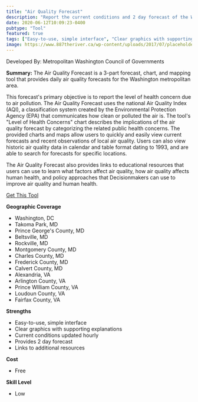 ```yaml
---
title: "Air Quality Forecast"
description: "Report the current conditions and 2 day forecast of the Washington D.C. Air Quality"
date: 2020-06-12T10:09:23-0400
pubtype: "Tool"
featured: true
tags: ["Easy-to-use, simple interface", "Clear graphics with supporting explanations", "Current conditions updated hourly", "Provides 2 day forecast", "Links to additional resources"]
image: https://www.887theriver.ca/wp-content/uploads/2017/07/placeholder.jpg
---
```

Developed By: Metropolitan Washington Council of Governments

**Summary:** The Air Quality Forecast is a 3-part forecast, chart, and mapping tool that provides daily air quality forecasts for the Washington metropolitan area.

This forecast's primary objective is to report the level of health concern due to air pollution. The Air Quality Forecast uses the national Air Quality Index (AQI), a classification system created by the Environmental Protection Agency (EPA) that communicates how clean or polluted the air is. The tool's "Level of Health Concerns" chart describes the implications of the air quality forecast by categorizing the related public health concerns. The provided charts and maps allow users to quickly and easily view current forecasts and recent observations of local air quality. Users can also view historic air quality data in calendar and table format dating to 1993, and are able to search for forecasts for specific locations.

The Air Quality Forecast also provides links to educational resources that users can use to learn what factors affect air quality, how air quality affects human health, and policy approaches that Decisionmakers can use to improve air quality and human health.

<a href="https://www.mwcog.org/environment/planning-areas/air-quality/air-quality-forecast/
" target="_blank">Get This Tool</a>

__**Geographic Coverage**__
-  Washington, DC
-  Takoma Park, MD
-  Prince George's County, MD
-  Beltsville, MD
-  Rockville, MD
-  Montgomery County, MD
-  Charles County, MD
-  Frederick County, MD
-  Calvert County, MD
-  Alexandria, VA
-  Arlington County, VA
-  Prince WIlliam County, VA
-  Loudoun County, VA
-  Fairfax County, VA

__**Strengths**__
-  Easy-to-use, simple interface
-   Clear graphics with supporting explanations
-   Current conditions updated hourly
-   Provides 2 day forecast
-   Links to additional resources

__**Cost**__
- Free

__**Skill Level**__
- Low
